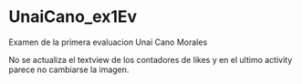 # UnaiCano_ex1Ev



Examen de la primera evaluacion
Unai Cano Morales


No se actualiza el textview de los contadores de likes y en el ultimo activity parece no cambiarse la imagen.

